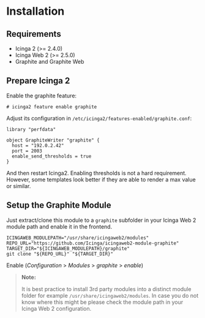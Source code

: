 # <a id="Installation"></a>Installation

## Requirements

* Icinga 2 (>= 2.4.0)
* Icinga Web 2 (>= 2.5.0)
* Graphite and Graphite Web

## Prepare Icinga 2

Enable the graphite feature:

    # icinga2 feature enable graphite

Adjust its configuration in `/etc/icinga2/features-enabled/graphite.conf`:

```
library "perfdata"

object GraphiteWriter "graphite" {
  host = "192.0.2.42"
  port = 2003
  enable_send_thresholds = true
}
```

And then restart Icinga2. Enabling thresholds is not a hard requirement.
However, some templates look better if they are able to render a max
value or similar.

## Setup the Graphite Module

Just extract/clone this module to a `graphite` subfolder in your Icinga Web 2
module path and enable it in the frontend.



    ICINGAWEB_MODULEPATH="/usr/share/icingaweb2/modules"
    REPO_URL="https://github.com/Icinga/icingaweb2-module-graphite"
    TARGET_DIR="${ICINGAWEB_MODULEPATH}/graphite"
    git clone "${REPO_URL}" "${TARGET_DIR}"


 Enable
(*Configuration* > *Modules* > *graphite* > *enable*)

    
> **Note:**
>
> It is best practice to install 3rd party modules into a distinct module
> folder for example `/usr/share/icingaweb2/modules`. In case you do not
> know where this might be please check the module path in your Icinga Web 2
> configuration.
